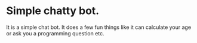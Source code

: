 # Simple chatty bot.
It is a simple chat bot.
It does a few fun things like it can calculate your age or ask you a programming question etc.

